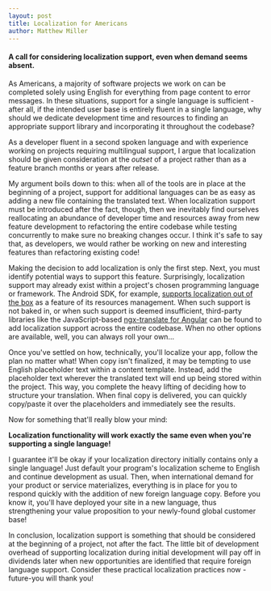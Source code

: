 ```yaml
---
layout: post
title: Localization for Americans
author: Matthew Miller
---
```

#### A call for considering localization support, even when demand seems absent.

As Americans, a majority of software projects we work on can be completed solely using English for everything from page content to error messages. In these situations, support for a single language is sufficient - after all, if the intended user base is entirely fluent in a single language, why should we dedicate development time and resources to finding an appropriate support library and incorporating it throughout the codebase?

As a developer fluent in a second spoken language and with experience working on projects requiring multilingual support, I argue that localization should be given consideration at the _outset_ of a project rather than as a feature branch months or years after release.

My argument boils down to this: when all of the tools are in place at the beginning of a project, support for additional languages can be as easy as adding a new file containing the translated text. When localization support must be introduced after the fact, though, then we inevitably find ourselves reallocating an abundance of developer time and resources away from new feature development to refactoring the entire codebase while testing concurrently to make sure no breaking changes occur. I think it's safe to say that, as developers, we would rather be working on new and interesting features than refactoring existing code!

Making the decision to add localization is only the first step. Next, you must identify potential ways to support this feature. Surprisingly, localization support may already exist within a project's chosen programming language or framework. The Android SDK, for example, [supports localization out of the box](https://developer.android.com/guide/topics/resources/localization.html) as a feature of its resources management. When such support is not baked in, or when such support is deemed insufficient, third-party libraries like the JavaScript-based [ngx-translate for Angular](https://github.com/ngx-translate/core) can be found to add localization support across the entire codebase. When no other options are available, well, you can always roll your own...

Once you've settled on how, technically, you'll localize your app, follow the plan no matter what! When copy isn't finalized, it may be tempting to use English placeholder text within a content template. Instead, add the placeholder text wherever the translated text will end up being stored within the project. This way, you complete the heavy lifting of deciding how to structure your translation. When final copy is delivered, you can quickly copy/paste it over the placeholders and immediately see the results.

Now for something that'll really blow your mind:

**Localization functionality will work exactly the same even when you're supporting a single language!**

I guarantee it'll be okay if your localization directory initially contains only a single language! Just default your program's localization scheme to English and continue development as usual. Then, when international demand for your product or service materializes, everything is in place for you to respond quickly with the addition of new foreign language copy. Before you know it, you'll have deployed your site in a new language, thus strengthening your value proposition to your newly-found global customer base!

In conclusion, localization support is something that should be considered at the beginning of a project, not after the fact. The little bit of development overhead of supporting localization during initial development will pay off in dividends later when new opportunities are identified that require foreign language support. Consider these practical localization practices now - future-you will thank you!
